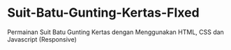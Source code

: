 # Suit-Batu-Gunting-Kertas-FIxed
Permainan Suit Batu Gunting Kertas dengan Menggunakan HTML, CSS dan Javascript (Responsive)
